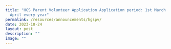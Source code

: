 ```yaml
---
title: "HGS Parent Volunteer Application Application period: 1st March to 30th
  April every year"
permalink: /resources/announcements/hgspv/
date: 2023-10-24
layout: post
description: ""
image: ""
---
```

